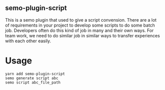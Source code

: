 semo-plugin-script
------------------------

This is a semo plugin that used to give a script convension. There are a lot of requirements in your project to develop some scripts to do some batch job. Developers often do this kind of job in many and their own ways. For team work, we need to do similar job in similar ways to transfer experiences with each other easily.

# Usage

```
yarn add semo-plugin-script
semo generate script abc
semo script abc_file_path
```

